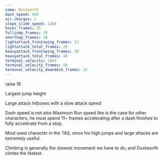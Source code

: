 ```yaml
---
name: Dustworth
dash_speed: 495
air_charges: 1
slope_slide_speed: 1260
hover_frames: 25
fulljump_frames: 29
shorthop_frames: 18
lightattack_frontswing_frames: 13
lightattack_total_frames: 29
heavyattack_frontswing_frames: 20
heavyattack_total_frames: 48
terminal_velocity: 1843
terminal_velocity_frames: 50
terminal_velocity_downdash_frames: 25
---
```


raise 16

Largest jump height

Large attack hitboxes with a slow attack speed

Dash speed is not also Maximum Run speed like is the case for other characters, he must spend 11~ frames accelerating after a dash finishes to fully accelerate from a stop.

Most used character in the TAS, since his high jumps and large attacks are extremely useful.

Climbing is generally the slowest movement we have to do, and Dustworth climbs the fastest. 
